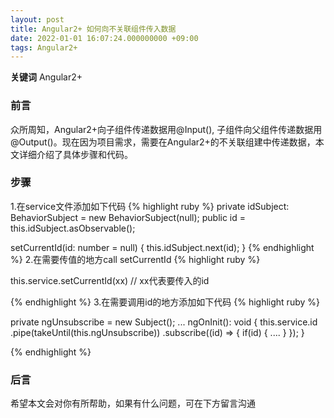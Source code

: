 ```yaml
---
layout: post
title: Angular2+ 如何向不关联组件传入数据
date: 2022-01-01 16:07:24.000000000 +09:00
tags: Angular2+
---
```


**关键词** Angular2+

### 前言
众所周知，Angular2+向子组件传递数据用@Input(), 子组件向父组件传递数据用@Output()。现在因为项目需求，需要在Angular2+的不关联组建中传递数据，本文详细介绍了具体步骤和代码。

### 步骤
1.在service文件添加如下代码
{% highlight ruby %}
private idSubject: BehaviorSubject<number> = new BehaviorSubject<number>(null);
public id = this.idSubject.asObservable();

setCurrentId(id: number = null) {
  this.idSubject.next(id);
}
{% endhighlight %}
2.在需要传值的地方call setCurrentId
{% highlight ruby %}

this.service.setCurrentId(xx) // xx代表要传入的id

{% endhighlight %}
3.在需要调用id的地方添加如下代码
{% highlight ruby %}

private ngUnsubscribe = new Subject<void>();
...
 ngOnInit(): void {
    this.service.id
      .pipe(takeUntil(this.ngUnsubscribe))
      .subscribe((id) => {
        if(id) {
         ....
        }
      });
  }
  
{% endhighlight %}


### 后言
希望本文会对你有所帮助，如果有什么问题，可在下方留言沟通